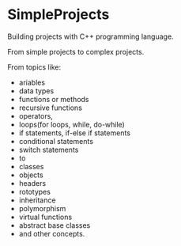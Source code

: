# SimpleProjects

Building projects with C++ programming language.

From simple projects to complex projects.

From topics like: 
- ariables
- data types
- functions or methods
- recursive functions
- operators,
- loops(for loops, while, do-while)
- if statements, if-else if statements
- conditional statements
- switch statements 
- to 
- classes
- objects
- headers
- rototypes
- inheritance
- polymorphism
- virtual functions
- abstract base classes 
- and other concepts.
